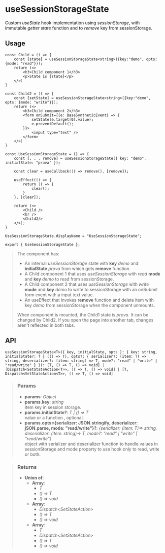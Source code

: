 # useSessionStorageState
Custom _useState_ hook implementation using _sessionStorage_, with immutable _getter state_ function and to _remove_ key from sessionStorage.

## Usage

```tsx
const Child = () => {
	const [state] = useSessionStorageState<string>({key:"demo", opts: {mode: "read"}});
	return (<>
		<h3>Child component 1</h3>
		<p>State is {state}</p>
	</>)
}

const Child2 = () => {
	const [setState] = useSessionStorageState<string>({key:"demo", opts: {mode: "write"}});
	return (<>
		<h3>Child component 2</h3>
		<form onSubmit={(e: BaseSyntheticEvent) => {
			setState(e.target[0].value);
			e.preventDefault();
		}}>
			<input type="text" />
		</form>
	</>)
}

const UseSessionStorageState = () => {
	const [, , , remove] = useSessionStorageState({ key: "demo", initialState: "prova" });

	const clear = useCallback(() => remove(), [remove]);

	useEffect(() => {
		return () => {
			clear();
		}
	}, [clear]);

	return (<>
		<Child />
		<br />
		<Child2/>
	</>);
}

UseSessionStorageState.displayName = "UseSessionStorageState";

export { UseSessionStorageState };
```

> The component has:
> - An internal _useSessionStorage_ state with __key__ _demo_ and __initialState__ _prova_ from which gets __remove__ function.
> - A Child component 1 that uses _useSessionStorage_ with _read_ __mode__ and __key__ _demo_ to read from sessionStorage.
> - A Child component 2 that uses _useSessionStorage_ with _write_ __mode__ and __key__  _demo_ to write to sessionStorage with an onSubmit form event with a input text value.
> - An useEffect that invokes __remove__ function and delete item with key _demo_ from sessionStorage when the component unmounts.
> 
> When component is mounted, the Child1 state is _prova_. It can be changed by Child2. If you open the page into another tab, changes aren't reflected in both tabs.


## API

```tsx
useSessionStorageState<T>({ key, initialState, opts }: { key: string, initialState?: T | (() => T), opts?: { serializer?: (item: T) => string, deserializer?: (item: string) => T, mode?: "read" | "write" | "read/write" } }): [T, () => T, () => void] | [Dispatch<SetStateAction<T>>, () => T, () => void] | [T, Dispatch<SetStateAction<T>>, () => T, () => void]
```

> ### Params
>
> - __params__: _Object_
> - __params.key__: _string_  
item key in session storage.
> - __params.initialState?__: _T | () => T_  
value or a function , optional.
> - __params.opts={serializer: JSON.stringify, deserializer: jSON.parse, mode: "read/write"}?__: _{serializer: (item: T)=> string, deserializer: (item: string)=> T, mode?: "read" | "write" | "read/write"}_  
object with serializer and deserializer function to handle values in sessionStorage and mode property to use hook only to read, write or both.
>

> ### Returns
>
> 
> - __Union of__:  
>     - __Array__:  
>         - _T_  
>         - _() => T_  
>         - _() => void_  
>     - __Array__:  
>         - _Dispatch<SetStateAction<T>>_  
>         - _() => T_  
>         - _() => void_  
>     - __Array__:  
>         - _T_  
>         - _Dispatch<SetStateAction<T>>_  
>         - _() => T_  
>         - _() => void_  
>